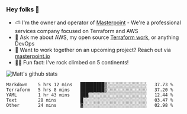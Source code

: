 

### Hey folks 👋

- ⛅️ I'm the owner and operator of [Masterpoint](https://masterpoint.io) - We're a professional services company focused on Terraform and AWS
- 💬 Ask me about AWS, my open source [Terraform work](https://github.com/masterpointio?q=terraform&type=&language=hcl), or anything DevOps
- 🔨 Want to work together on an upcoming project? Reach out via [masterpoint.io](https://masterpoint.io)
- 🧗‍♂️ Fun fact: I've rock climbed on 5 continents! 


![Matt's github stats](https://github-readme-stats.vercel.app/api?username=Gowiem&count_private=true&theme=cobalt&show_icons=true)

<!--START_SECTION:waka-->
```text
Markdown    5 hrs 12 mins   █████████▒░░░░░░░░░░░░░░░   37.73 % 
Terraform   5 hrs 8 mins    █████████▒░░░░░░░░░░░░░░░   37.20 % 
YAML        1 hr 43 mins    ███░░░░░░░░░░░░░░░░░░░░░░   12.44 % 
Text        28 mins         █░░░░░░░░░░░░░░░░░░░░░░░░   03.47 % 
Other       24 mins         ▓░░░░░░░░░░░░░░░░░░░░░░░░   02.98 % 
```
<!--END_SECTION:waka-->
